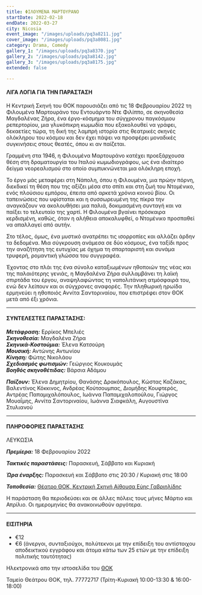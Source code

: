 ```yaml
---
title: ΦΙΛΟΥΜΕΝΑ ΜΑΡΤΟΥΡΑΝΟ
startDate: 2022-02-18
endDate: 2022-03-27
city: Nicosia
event_image: "/images/uploads/pq3a8211.jpg"
cover_image: "/images/uploads/pq3a8081.jpg"
category: Drama, Comedy
gallery_1: "/images/uploads/pq3a8370.jpg"
gallery_2: "/images/uploads/pq3a8142.jpg"
gallery_3: "/images/uploads/pq3a8175.jpg"
extended: false

---
```

#### ΛΙΓΑ ΛΟΓΙΑ ΓΙΑ ΤΗΝ ΠΑΡΑΣΤΑΣΗ

Η Κεντρική Σκηνή του ΘΟΚ παρουσιάζει από τις 18 Φεβρουαρίου 2022 τη Φιλουμένα Μαρτουράνο του Εντουάρντο Ντε Φιλίππο, σε σκηνοθεσία Μαγδαλένας Ζήρα, ένα έργο-κόσμημα του σύγχρονου παγκόσμιου ρεπερτορίου, μια γλυκόπικρη κωμωδία που εξακολουθεί να γράφει, δεκαετίες τώρα, τη δική της λαμπρή ιστορία στις θεατρικές σκηνές ολόκληρου του κόσμου και δεν έχει πάψει να προσφέρει μοναδικές συγκινήσεις στους θεατές, όπου κι αν παίζεται.

Γραμμένη στα 1946, η Φιλουμένα Μαρτουράνο κατέχει προεξάρχουσα θέση στη δραματουργία του Ιταλού κωμωδιογράφου, ως ένα ιδιαίτερο δείγμα νεορεαλισμού στο οποίο συμπυκνώνεται μια ολόκληρη εποχή.

Το έργο μάς μεταφέρει στη Νάπολη, όπου η Φιλουμένα, μια πρώην πόρνη, διεκδικεί τη θέση που της αξίζει μέσα στο σπίτι και στη ζωή του Ντομένικο, ενός πλούσιου εμπόρου, έπειτα από αρκετά χρόνια κοινού βίου. Οι ταπεινώσεις που υφίσταται και η συσσωρευμένη της πίκρα την αναγκάζουν να ακολουθήσει μια παλιά, δοκιμασμένη συνταγή και να παίξει το τελευταίο της χαρτί. Η Φιλουμένα βγαίνει πρόσκαιρα κερδισμένη, καθώς, όταν η αλήθεια αποκαλυφθεί, ο Ντομένικο προσπαθεί να απαλλαγεί από αυτήν.

Στο τέλος, όμως, ένα μυστικό ανατρέπει τις ισορροπίες και αλλάζει άρδην τα δεδομένα. Μια σύγκρουση ανάμεσα σε δύο κόσμους, ένα ταξίδι προς την αναζήτηση της ευτυχίας με όχημα τη σπαρταριστή και συνάμα τρυφερή, ρομαντική γλώσσα του συγγραφέα. 

Έχοντας στο πλάι της ένα σύνολο καταξιωμένων ηθοποιών της νέας και της παλαιότερης γενιάς, η Μαγδαλένα Ζήρα συλλαμβάνει τη λαϊκή σπιρτάδα του έργου, αναψηλαφώντας τη ναπολιτάνικη ατμόσφαιρά του, ενώ δεν λείπουν και οι σύγχρονες αναφορές. Την πληθωρική ηρωίδα ερμηνεύει η ηθοποιός Αννίτα Σαντοριναίου, που επιστρέφει στον ΘΟΚ μετά από έξι χρόνια.

***

#### ΣΥΝΤΕΛΕΣΤΕΣ ΠΑΡΑΣΤΑΣΗΣ:

**_Μετάφραση:_** Ερρίκος Μπελιές  
**_Σκηνοθεσία:_** Μαγδαλένα Ζήρα  
**_Σκηνικά-Κοστούμια:_** Έλενα Κατσούρη  
**_Μουσική:_** Αντώνης Αντωνίου  
**_Κίνηση:_** Φώτης Νικολάου  
**_Σχεδιασμός φωτισμών:_** Γεώργιος Κουκουμάς  
**_Βοηθός σκηνοθέτιδας:_** Βάρσια Αδάμου

**_Παίζουν:_** Έλενα Δημητρίου, Θανάσης Δρακόπουλος, Κώστας Καζάκας, Βαλεντίνος Κόκκινος, Ανδρέας Κούτσουμπας, Διομήδης Κουφτερός, Αντρέας Παπαμιχαλόπουλος, Ιωάννα Παπαμιχαλοπούλου, Γιώργος Μουαΐμης, Αννίτα Σαντοριναίου, Ιωάννα Σιαφκάλη, Αυγουστίνα Στυλιανού

***

#### ΠΛΗΡΟΦΟΡΙΕΣ ΠΑΡΑΣΤΑΣΗΣ

ΛΕΥΚΩΣΙΑ

**_Πρεμίερα:_** 18 Φεβρουαρίου 2022 

**_Τακτικές παραστάσεις:_** Παρασκευή, Σάββατο και Κυριακή

**_Ώρα έναρξης:_** Παρασκευή και Σάββατο στις 20:30 / Κυριακή στις 18:00

**_Τοποθεσία:_** [Θέατρο ΘΟΚ, Κεντρική Σκηνή Αίθουσα Εύης Γαβριηλίδης](https://www.google.com/maps/place/Cyprus+Theater+Organization+-+THOC/@35.1680858,33.3531578,17z/data=!3m1!4b1!4m5!3m4!1s0x14de17569777d68d:0x33fb94a8e5a98a1f!8m2!3d35.1680605!4d33.3552834 "Θεατρο ΘΟΚ - Κεντρική Σκήνη")

Η παράσταση θα περιοδεύσει και σε άλλες πόλεις τους μήνες Μάρτιο και Απρίλιο. Οι ημερομηνίες θα ανακοινωθούν αργότερα.

***

#### ΕΙΣΙΤΗΡΙΑ

* €12 
* €6 (άνεργοι, συνταξιούχοι, πολύτεκνοι με την επίδειξη του αντίστοιχου αποδεικτικού εγγράφου και άτομα κάτω των 25 ετών με την επίδειξη πολιτικής ταυτότητας)

Ηλεκτρονικά απο την ιστοσελίδα του [ΘΟΚ ](https://www.thoc.org.cy/event/filoymena-martoyrano,4685,229,el,shows "ΘΟΚ")

Ταμείο Θεάτρου ΘΟΚ, τηλ. 77772717 (Τρίτη-Κυριακή 10:00-13:30 & 16:00-18:00)